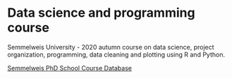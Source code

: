 # Data science and programming course

Semmelweis University - 2020 autumn course on data science, project
organization, programming, data cleaning and plotting using R and Python.

[Semmelweis PhD School Course Database](http://old.semmelweis.hu/wp-content/phd/phd_live/)
